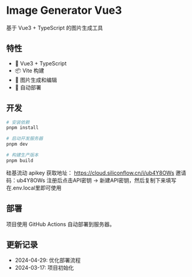 # Image Generator Vue3

基于 Vue3 + TypeScript 的图片生成工具

## 特性

- 🚀 Vue3 + TypeScript
- 📦 Vite 构建
- 🎨 图片生成和编辑
- 🔄 自动部署

## 开发

```bash
# 安装依赖
pnpm install

# 启动开发服务器
pnpm dev

# 构建生产版本
pnpm build
```

硅基流动 apikey 获取地址：
https://cloud.siliconflow.cn/i/ub4Y8OWs
邀请码：ub4Y8OWs
注册后点击API密钥 → 新建API密钥，然后复制下来填写在.env.local里即可使用

## 部署

项目使用 GitHub Actions 自动部署到服务器。

## 更新记录

- 2024-04-29: 优化部署流程
- 2024-03-17: 项目初始化